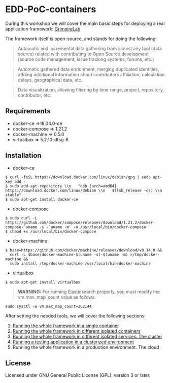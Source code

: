 # EDD-PoC-containers

During this workshop we will cover the main basic steps for deploying a real application framework: [GrimoireLab](http://grimoirelab.github.io/)

The framework itself is open-source, and stands for doing the following:
>Automatic and incremental data gathering from almost any tool (data source) related with contributing to Open Source development (source code management, issue tracking systems, forums, etc.)

>Automatic gathered data enrichment, merging duplicated identities, adding additional information about contributors affiliation, calculation delays, geographical data, etc.

>Data visualization, allowing filtering by time range, project, repository, contributor, etc.

## Requirements

* docker-ce =>18.04.0-ce
* docker-compose => 1.21.2
* docker-machine => 0.5.0
* virtualbox => 5.2.10-dfsg-6

## Installation

* docker-ce

```
$ curl -fsSL https://download.docker.com/linux/debian/gpg | sudo apt-key add -
$ sudo add-apt-repository \\n   "deb [arch=amd64] https://download.docker.com/linux/debian \\n   $(lsb_release -cs) \\n   stable"
$ sudo apt-get install docker-ce
```

* docker-compose

```
$ sudo curl -L https://github.com/docker/compose/releases/download/1.21.2/docker-compose-`uname -s`-`uname -m` -o /usr/local/bin/docker-compose
$ chmod +x /usr/local/bin/docker-compose
```

* docker-machine

```
$ base=https://github.com/docker/machine/releases/download/v0.14.0 &&
  curl -L $base/docker-machine-$(uname -s)-$(uname -m) >/tmp/docker-machine &&
  sudo install /tmp/docker-machine /usr/local/bin/docker-machine
```


* virtualbox

```
$ sudo apt-get install virtualbox
```

>**WARNING:** For running Elasticsearch properly, you must modify the vm.max_map_count value as follows:

```
sudo sysctl -w vm.max_map_count=262144
```

After setting the needed tools, we will cover the following sections:

1. [Running the whole framework in a single container](https://github.com/albertinisg/EDD-PoC-containers/tree/develop/section1)
2. [Running the whole framework in different isolated containers](https://github.com/albertinisg/EDD-PoC-containers/tree/develop/section2)
3. [Running the whole framework in different isolated services. The cluster](https://github.com/albertinisg/EDD-PoC-containers/tree/develop/section3)
4. [Running a testing application in a clusterized environment](https://github.com/albertinisg/EDD-PoC-containers/tree/develop/section4)
4. Running the whole framework in a production environment. The cloud

## License

Licensed under GNU General Public License (GPL), version 3 or later.
